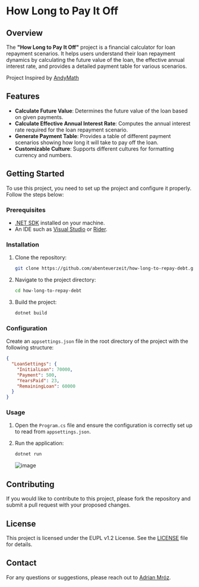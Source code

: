 # How Long to Pay It Off

## Overview

The **"How Long to Pay It Off"** project is a financial calculator for loan repayment scenarios. It helps users understand their loan repayment dynamics by calculating the future value of the loan, the effective annual interest rate, and provides a detailed payment table for various scenarios.

Project Inspired by [AndyMath](https://www.tiktok.com/@andymath.com/video/7391900516457942303?_t=8oCJOCPEe5h&_r=1)
   
## Features

- **Calculate Future Value**: Determines the future value of the loan based on given payments.
- **Calculate Effective Annual Interest Rate**: Computes the annual interest rate required for the loan repayment scenario.
- **Generate Payment Table**: Provides a table of different payment scenarios showing how long it will take to pay off the loan.
- **Customizable Culture**: Supports different cultures for formatting currency and numbers.

## Getting Started

To use this project, you need to set up the project and configure it properly. Follow the steps below:

### Prerequisites

- [.NET SDK](https://dotnet.microsoft.com/download) installed on your machine.
- An IDE such as [Visual Studio](https://visualstudio.microsoft.com/) or [Rider](https://www.jetbrains.com/rider/).

### Installation

1. Clone the repository:
    ```bash
    git clone https://github.com/abenteuerzeit/how-long-to-repay-debt.git
    ```

2. Navigate to the project directory:
    ```bash
    cd how-long-to-repay-debt
    ```

3. Build the project:
    ```bash
    dotnet build
    ```

### Configuration

Create an `appsettings.json` file in the root directory of the project with the following structure:

```json
{
  "LoanSettings": {
    "InitialLoan": 70000,
    "Payment": 500,
    "YearsPaid": 23,
    "RemainingLoan": 60000
  }
}
```

### Usage

1. Open the `Program.cs` file and ensure the configuration is correctly set up to read from `appsettings.json`.

2. Run the application:
    ```bash
    dotnet run
    ```

    ![image](https://github.com/user-attachments/assets/8b359f61-11c6-49d4-b490-2ec1be64e8bd)


## Contributing

If you would like to contribute to this project, please fork the repository and submit a pull request with your proposed changes.

## License

This project is licensed under the EUPL v1.2 License. See the [LICENSE](https://joinup.ec.europa.eu/sites/default/files/custom-page/attachment/eupl_v1.2_en.pdf) file for details.

## Contact

For any questions or suggestions, please reach out to [Adrian Mróz](mailto:dr.adrian.mroz@outlook.com).
